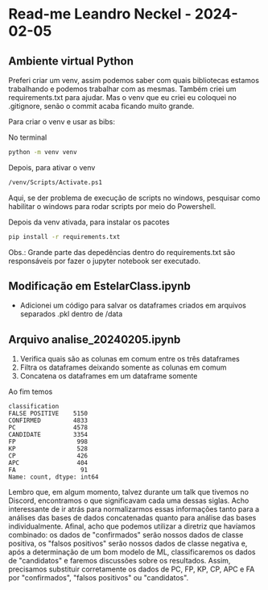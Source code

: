# Read-me Leandro Neckel - 2024-02-05

## Ambiente virtual Python

Preferi criar um venv, assim podemos saber com quais bibliotecas estamos trabalhando e podemos trabalhar com as mesmas. Também criei um requirements.txt para ajudar. Mas o venv que eu criei eu coloquei no .gitignore, senão o commit acaba ficando muito grande.

Para criar o venv e usar as bibs:

No terminal

```bash
python -m venv venv
```

Depois, para ativar o venv

```bash
/venv/Scripts/Activate.ps1
```

Aqui, se der problema de execução de scripts no windows, pesquisar como habilitar o windows para rodar scripts por meio do Powershell.

Depois da venv ativada, para instalar os pacotes

```bash
pip install -r requirements.txt
```

Obs.: Grande parte das depedências dentro do requirements.txt são responsáveis por fazer o jupyter notebook ser executado.

## Modificação em EstelarClass.ipynb

* Adicionei um código para salvar os dataframes criados em arquivos separados .pkl dentro de /data

## Arquivo analise_20240205.ipynb

1. Verifica quais são as colunas em comum entre os três dataframes
2. Filtra os dataframes deixando somente as colunas em comum
3. Concatena os dataframes em um dataframe somente

Ao fim temos

```
classification
FALSE POSITIVE    5150
CONFIRMED         4833
PC                4578
CANDIDATE         3354
FP                 998
KP                 528
CP                 426
APC                404
FA                  91
Name: count, dtype: int64
```
Lembro que, em algum momento, talvez durante um talk que tivemos no Discord, encontramos o que significavam cada uma dessas siglas. Acho interessante de ir atrás para normalizarmos essas informações tanto para a análises das bases de dados concatenadas quanto para análise das bases individualmente. Afinal, acho que podemos utilizar a diretriz que havíamos combinado: os dados de "confirmados" serão nossos dados de classe positiva, os "falsos positivos" serão nossos dados de classe negativa e, após a determinação de um bom modelo de ML, classificaremos os dados de "candidatos" e faremos discussões sobre os resultados. Assim, precisamos substituir corretamente os dados de PC, FP, KP, CP, APC e FA por "confirmados", "falsos positivos" ou "candidatos".